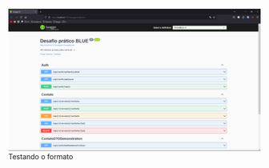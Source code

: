 ![swagger completo](https://github.com/FelipeeSaM/ProvaBlue/blob/master/swagger_completo.png)
Testando o formato

